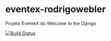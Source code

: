 eventex-rodrigowebler
=====================

Projeto EventeX do Welcome to the Django

[![Build Status](https://travis-ci.org/rwebler/eventex-rodrigowebler.png)](https://travis-ci.org/rwebler/eventex-rodrigowebler)

